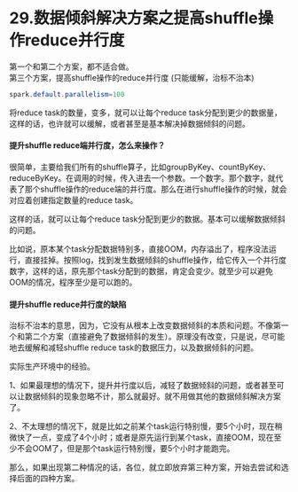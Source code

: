 # 29.数据倾斜解决方案之提高shuffle操作reduce并行度

第一个和第二个方案，都不适合做。  
第三个方案，提高shuffle操作的reduce并行度 (只能缓解，治标不治本) 

```java
spark.default.parallelism=100
```
将reduce task的数量，变多，就可以让每个reduce task分配到更少的数据量，这样的话，也许就可以缓解，或者甚至是基本解决掉数据倾斜的问题。  

#### 提升shuffle reduce端并行度，怎么来操作？  
很简单，主要给我们所有的shuffle算子，比如groupByKey、countByKey、reduceByKey。在调用的时候，传入进去一个参数。一个数字。那个数字，就代表了那个shuffle操作的reduce端的并行度。那么在进行shuffle操作的时候，就会对应着创建指定数量的reduce task。

这样的话，就可以让每个reduce task分配到更少的数据。基本可以缓解数据倾斜的问题。

比如说，原本某个task分配数据特别多，直接OOM，内存溢出了，程序没法运行，直接挂掉。按照log，找到发生数据倾斜的shuffle操作，给它传入一个并行度数字，这样的话，原先那个task分配到的数据，肯定会变少。就至少可以避免OOM的情况，程序至少是可以跑的。

#### 提升shuffle reduce并行度的缺陷  
治标不治本的意思，因为，它没有从根本上改变数据倾斜的本质和问题。不像第一个和第二个方案（直接避免了数据倾斜的发生）。原理没有改变，只是说，尽可能地去缓解和减轻shuffle reduce task的数据压力，以及数据倾斜的问题。

实际生产环境中的经验。

1、如果最理想的情况下，提升并行度以后，减轻了数据倾斜的问题，或者甚至可以让数据倾斜的现象忽略不计，那么就最好。就不用做其他的数据倾斜解决方案了。

2、不太理想的情况下，就是比如之前某个task运行特别慢，要5个小时，现在稍微快了一点，变成了4个小时；或者是原先运行到某个task，直接OOM，现在至少不会OOM了，但是那个task运行特别慢，要5个小时才能跑完。

那么，如果出现第二种情况的话，各位，就立即放弃第三种方案，开始去尝试和选择后面的四种方案。
